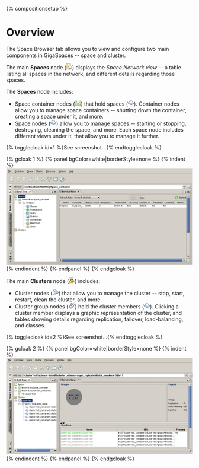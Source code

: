 {% compositionsetup %}

# Overview

The Space Browser tab allows you to view and configure two main components in GigaSpaces -- space and cluster.

The main **Spaces** node (![space_network_view_icon.gif](/attachment_files/space_network_view_icon.gif)) displays the _Space Network view_ -- a table listing all spaces in the network, and different details regarding those spaces.

The **Spaces** node includes:

- Space container nodes (![container.gif](/attachment_files/container.gif)) that hold spaces (![spaceTreeIcon.gif](/attachment_files/spaceTreeIcon.gif)). Container nodes allow you to manage space containers -- shutting down the container, creating a space under it, and more.
- Space nodes (![spaceTreeIcon.gif](/attachment_files/spaceTreeIcon.gif)) allow you to manage spaces -- starting or stopping, destroying, cleaning the space, and more. Each space node includes different views under it, that allow you to manage it further.

{% togglecloak id=1 %}See screenshot...{% endtogglecloak %}

{% gcloak 1 %}
{% panel bgColor=white|borderStyle=none %}
{% indent %}![GMC_space_6.0.jpg](/attachment_files/GMC_space_6.0.jpg){% endindent %}
{% endpanel %}
{% endgcloak %}

The main **Clusters** node (![cluster_node.gif](/attachment_files/cluster_node.gif)) includes:
- Cluster nodes (![specific_cluster_icon.jpg](/attachment_files/specific_cluster_icon.jpg)) that allow you to manage the cluster -- stop, start, restart, clean the cluster, and more.
- Cluster group nodes (![cluster_topology_icon.jpg](/attachment_files/cluster_topology_icon.jpg)) hold the cluster members (![spaceTreeIcon.gif](/attachment_files/spaceTreeIcon.gif)). Clicking a cluster member displays a graphic representation of the cluster, and tables showing details regarding replication, failover, load-balancing, and classes.

{% togglecloak id=2 %}See screenshot...{% endtogglecloak %}

{% gcloak 2 %}
{% panel bgColor=white|borderStyle=none %}
{% indent %}![GMC_space_clusterNodeSelected_6.0.jpg](/attachment_files/GMC_space_clusterNodeSelected_6.0.jpg){% endindent %}
{% endpanel %}
{% endgcloak %}

